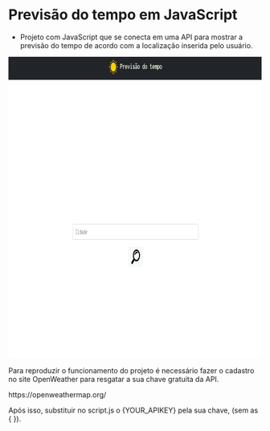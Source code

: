 # Previsão do tempo em JavaScript
- Projeto com JavaScript que se conecta em uma API para mostrar a previsão do tempo de acordo com a localização inserida pelo usuário.
</hr>

<p align="center"><img src="./gif-previsao.gif" width="800px" height="600px"></p>
</hr>
<p>Para reproduzir o funcionamento do projeto é necessário fazer o cadastro no site OpenWeather para resgatar a sua chave gratuita da API.</p>
<p>https://openweathermap.org/</p>
<p>Após isso, substituir no script.js o {YOUR_APIKEY} pela sua chave, (sem as { }).</p>

